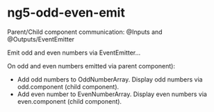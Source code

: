 # ng5-odd-even-emit
Parent/Child component communication: @Inputs and @Outputs/EventEmitter

Emit odd and even numbers via EventEmitter...

  On odd and even numbers emitted via parent component):
  - Add odd numbers to OddNumberArray.
    Display odd numbers via odd.component (child component).
  - Add even number to EvenNumberArray.
    Display even numbers via even.component (child component).
